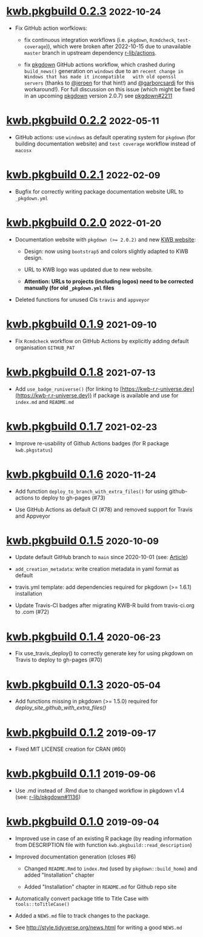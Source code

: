 # [kwb.pkgbuild 0.2.3](https://github.com/KWB-R/kwb.pkgbuild/releases/tag/v0.2.3) <small>2022-10-24</small>

* Fix GitHub action worfklows: 

  - fix continuous integration workflows (i.e. `pkgdown`, `Rcmdcheck`, 
  `test-coverage`)), which were broken after 2022-10-15 due to unavailable `master` 
  branch in upstream dependency [r-lib/actions](https://github.com/r-lib/actions).

  - fix [pkgdown](https://github.com/r-lib/pkgdown) GitHub actions workflow, which 
  crashed during `build_news()` generation on `windows` due to an `recent change in Windows that has made it incompatible   with old openssl servers` (thanks to [@jeroen](https://github.com/KWB-R/kwb.geosalz/commit/925944151617d9b3b7f50008fafd29eb18ba1d65#commitcomment-87352971) for that hint!) and [@garborcsardi](https://github.com/r-lib/pkgdown/issues/2211#issuecomment-1281171018) 
  for this workaround!). For full discussion on this issue (which might be 
  fixed in an upcoming [pkgdown](https://github.com/r-lib/pkgdown) version 2.0.7)
  see [pkgdown#2211](https://github.com/r-lib/pkgdown/issues/2211)

# [kwb.pkgbuild 0.2.2](https://github.com/KWB-R/kwb.pkgbuild/releases/tag/v0.2.2) <small>2022-05-11</small>

* GitHub actions: use `windows` as default operating system for `pkgdown` (for 
building documentation website) and `test coverage` workflow instead of `macosx`

# [kwb.pkgbuild 0.2.1](https://github.com/KWB-R/kwb.pkgbuild/releases/tag/v0.2.1) <small>2022-02-09</small>

* Bugfix for correctly writing package documentation website URL to `_pkgdown.yml`

# [kwb.pkgbuild 0.2.0](https://github.com/KWB-R/kwb.pkgbuild/releases/tag/v0.2.0) <small>2022-01-20</small>

* Documentation website with `pkgdown (>= 2.0.2)` and new [KWB website](https://kompetenz-wasser.de):   
  
  - Design: now using `bootstrap5` and colors slightly adapted to KWB design. 
  
  - URL to KWB logo was updated due to new website. 
  
  - **Attention: URLs to projects (including logos) need to be corrected manually (for old `_pkgdown.yml` files**

* Deleted functions for unused CIs `travis` and `appveyor`


# [kwb.pkgbuild 0.1.9](https://github.com/KWB-R/kwb.pkgbuild/releases/tag/v0.1.9) <small>2021-09-10</small>

* Fix `Rcmdcheck` workflow on GitHub Actions by explicitly adding default organisation `GITHUB_PAT`


# [kwb.pkgbuild 0.1.8](https://github.com/KWB-R/kwb.pkgbuild/releases/tag/v0.1.8) <small>2021-07-13</small>

* Add `use_badge_runiverse()` (for linking to [https://kwb-r.r-universe.dev](https://kwb-r.r-universe.dev))
if package is available and use for `index.md` and `README.md`

# [kwb.pkgbuild 0.1.7](https://github.com/KWB-R/kwb.pkgbuild/releases/tag/v0.1.7) <small>2021-02-23</small>

* Improve re-usability of Github Actions badges  (for R package `kwb.pkgstatus`)

# [kwb.pkgbuild 0.1.6](https://github.com/KWB-R/kwb.pkgbuild/releases/tag/v0.1.6) <small>2020-11-24</small>

* Add function `deploy_to_branch_with_extra_files()` for using github-actions to 
deploy to gh-pages (#73) 

* Use GitHub Actions as default CI (#78) and removed support for Travis and Appveyor

# [kwb.pkgbuild 0.1.5](https://github.com/KWB-R/kwb.pkgbuild/releases/tag/v0.1.5) <small>2020-10-09</small>

* Update default GitHub branch to `main` since 2020-10-01 (see: [Article](https://www.zdnet.com/article/github-to-replace-master-with-main-starting-next-month/))

* `add_creation_metadata`: write creation metadata in yaml format as default 

* travis.yml template: add dependencies required for pkgdown (>= 1.6.1) installation

* Update Travis-CI badges after migrating KWB-R build from travis-ci.org to .com (#72) 

# [kwb.pkgbuild 0.1.4](https://github.com/KWB-R/kwb.pkgbuild/releases/tag/v0.1.4) <small>2020-06-23</small>

* Fix use_travis_deploy() to correctly generate key for using pkgdown on Travis to deploy to gh-pages (#70) 

# [kwb.pkgbuild 0.1.3](https://github.com/KWB-R/kwb.pkgbuild/releases/tag/v0.1.3) <small>2020-05-04</small>

* Add functions missing in pkgdown (>= 1.5.0) required for *deploy_site_github_with_extra_files()*

# [kwb.pkgbuild 0.1.2](https://github.com/KWB-R/kwb.pkgbuild/releases/tag/v0.1.2) <small>2019-09-17</small>

* Fixed MIT LICENSE creation for CRAN (#60)

# [kwb.pkgbuild 0.1.1](https://github.com/KWB-R/kwb.pkgbuild/releases/tag/v0.1.1) <small>2019-09-06</small>

* Use .md instead of .Rmd due to changed workflow in pkgdown v1.4 (see: [r-lib/pkgdown#1136](https://github.com/r-lib/pkgdown/issues/1136))

# [kwb.pkgbuild 0.1.0](https://github.com/KWB-R/kwb.pkgbuild/releases/tag/v0.1.0) <small>2019-09-04</small>

* Improved use in case of an existing R package (by reading information from 
DESCRIPTION file with function `kwb.pkgbuild::read_description`)

* Improved documentation generation (closes #6)

   +  Changed `README.Rmd` to `index.Rmd` (used by `pkgdown::build_home`) and added 
      "Installation" chapter 

   + Added "Installation" chapter in `README.md` for Github repo site

* Automatically convert package title to Title Case with `tools::toTitleCase()` 

* Added a `NEWS.md` file to track changes to the package.

* See http://style.tidyverse.org/news.html for writing a good `NEWS.md`


